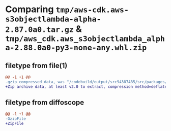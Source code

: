 # Comparing `tmp/aws-cdk.aws-s3objectlambda-alpha-2.87.0a0.tar.gz` & `tmp/aws_cdk.aws_s3objectlambda_alpha-2.88.0a0-py3-none-any.whl.zip`

## filetype from file(1)

```diff
@@ -1 +1 @@
-gzip compressed data, was "/codebuild/output/src94387485/src/packages/@aws-cdk/aws-s3objectlambda-alpha/dist/python/aws-cdk.aws-s3objectlambda-alpha-2.87.", last modified: Thu Jul  6 16:50:29 2023, max compression
+Zip archive data, at least v2.0 to extract, compression method=deflate
```

## filetype from diffoscope

```diff
@@ -1 +1 @@
-GzipFile
+ZipFile
```

